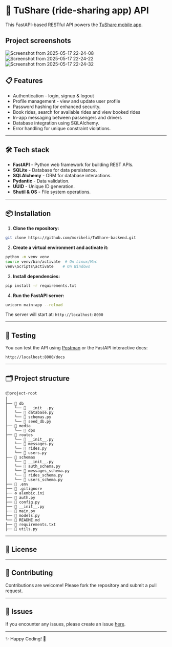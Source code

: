 # 🚀 TuShare (ride-sharing app) API
This FastAPI-based RESTful API powers the [TuShare mobile app](https://github.com/morikeli/TuShare).

## Project screenshots
![Screenshot from 2025-05-17 22-24-08](https://github.com/user-attachments/assets/d5e084bd-2370-4b2d-8197-9e8119e6f489)
![Screenshot from 2025-05-17 22-24-22](https://github.com/user-attachments/assets/c9bce08f-efb0-427c-b9c3-6c3a6c7dd268)
![Screenshot from 2025-05-17 22-24-32](https://github.com/user-attachments/assets/2510f77c-f8f1-44bb-9612-a42c6229c5c9)


## 📋 Features

- Authentication - login, signup & logout
- Profile management - view and update user profile
- Password hashing for enhanced security.
- Book rides, search for available rides and view booked rides
- In-app messaging between passengers and drivers
- Database integration using SQLAlchemy.
- Error handling for unique constraint violations.

---

## 🛠️ Tech stack

- **FastAPI** - Python web framework for building REST APIs.
- **SQLite** - Database for data persistence.
- **SQLAlchemy** - ORM for database interactions.
- **Pydantic** - Data validation.
- **UUID** - Unique ID generation.
- **Shutil & OS** - File system operations.

---

## 📦 Installation

1. **Clone the repository:**

```bash
git clone https://github.com/morikeli/TuShare-backend.git
```

2. **Create a virtual environment and activate it:**

```bash
python -m venv venv
source venv/bin/activate  # On Linux/Mac
venv\Scripts\activate    # On Windows
```

3. **Install dependencies:**

```bash
pip install -r requirements.txt
```

4. **Run the FastAPI server:**

```bash
uvicorn main:app --reload
```

The server will start at: `http://localhost:8000`

---

## 🧪 Testing

You can test the API using [Postman](https://www.postman.com/) or the FastAPI interactive docs:

```
http://localhost:8000/docs
```

---

## 🗂️ Project structure

```
📦project-root
│
├── 📄 db
│   └── 📄 __init__.py
│   └── 📄 database.py
│   └── 📄 schemas.py
│   └── 📄 seed_db.py
├── 📂 media
│   └── 📂 dps
├── 📄 routes
│   └── 📄 __init__.py
│   └── 📄 messages.py
│   └── 📄 rides.py
│   └── 📄 users.py
├── 📄 schemas
│   └── 📄 __init__.py
│   └── 📄 auth_schema.py
│   └── 📄 messages_schema.py
│   └── 📄 rides_schema.py
│   └── 📄 users_schema.py
├── 📄 .env
├── 📄 .gitignore
├── ⚙️ alembic.ini
├── 📄 auth.py
├── 📄 config.py
├── 📄 __init__.py
├── 📄 main.py
├── 📄 models.py
└── 📄 README.md
├── 📄 requirements.txt
├── 📄 utils.py
```

---

## 📌 License

---

## 🤝 Contributing

Contributions are welcome! Please fork the repository and submit a pull request.

---

## 🐛 Issues

If you encounter any issues, please create an issue [here](https://github.com/morikeli/TuShare-backend/issues).

---

✨ Happy Coding! 🚀

